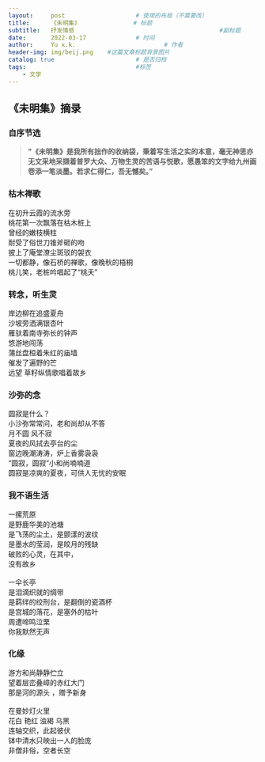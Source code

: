 ```yaml
---
layout:     post   				    # 使用的布局（不需要改）
title:      《未明集》				# 标题 
subtitle:   抒发情感                                         #副标题
date:       2022-03-17 				# 时间
author:     Yu x.k. 						# 作者
header-img: img/beij.png 	#这篇文章标题背景图片
catalog: true 						# 是否归档
tags:								#标签
    - 文学
---
```


## 《未明集》摘录

### 自序节选
><strong>"《未明集》是我所有拙作的收纳袋，秉着写生活之实的本意，毫无神思亦无文采地采撷着普罗大众、万物生灵的苦语与悦歌，愿愚笨的文字给九州画卷添一笔淡墨。若求仁得仁，吾无憾矣。”</strong>
                                      

### 枯木禅歌

在初升云霞的流水旁<br/> 
桃花第一次飘落在枯木桩上<br/> 
曾经的嫩枝横柱<br/> 
耐受了俗世刀锥斧砸的吻<br/> 
披上了庵堂潦尘斑驳的袈衣<br/> 
一切都静，像石桥的禅歌，像晚秋的梧桐<br/> 
桃儿笑，老桩吟唱起了“桃夭”<br/> 


### 转念，听生灵

岸边柳在追盛夏舟<br/> 
沙坡旁洒满银杏叶<br/> 
雁驮着南寺弥长的钟声 <br/> 
悠游地闯荡<br/> 
蒲丝盘桓着朱红的庙墙<br/> 
催发了遍野的芒<br/> 
远望 草籽纵情歌唱着故乡<br/> 


### 沙弥的念

圆寂是什么？<br/> 
小沙弥常常问，老和尚却从不答<br/> 
月不圆 风不寂<br/> 
夏夜的风拭去亭台的尘<br/> 
窗边晚潮涛涛，炉上香雾袅袅<br/> 
“圆寂，圆寂”小和尚喃喃道<br/> 
圆寂是凉爽的夏夜，可供人无忧的安眠<br/> 


###  我不语生活

一摞荒原<br/> 
是野鹿华美的池塘<br/> 
是飞荡的尘土，是颤漾的波纹<br/> 
是墨水的莹润，是皎月的残缺<br/> 
破败的心灵，在其中，<br/> 
没有故乡<br/> 
<br/> 
一伞长亭<br/> 
是泪滴织就的绸带<br/> 
是羁绊的绞刑台，是翻倒的瓷酒杯<br/> 
是宫城的落花，是塞外的枯叶<br/>
周遭啼鸣泣栗<br/> 
你我默然无声<br/> 


### 化缘

游方和尚静静伫立<br/> 
望着层峦叠嶂的赤红大门<br/> 
那是河的源头 ，赠予新身<br/> 
<br/> 
在曼妙灯火里<br/> 
花白 艳红 浊褐 乌黑<br/> 
连轴交织，此起彼伏<br/> 
钵中清水只映出一人的脸庞<br/> 
非僧非俗，空者长空<br/> 
